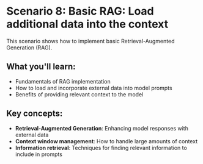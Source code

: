# Scenario 8: Basic RAG: Load additional data into the context

This scenario shows how to implement basic Retrieval-Augmented Generation (RAG).

## What you'll learn:
- Fundamentals of RAG implementation
- How to load and incorporate external data into model prompts
- Benefits of providing relevant context to the model

## Key concepts:
- **Retrieval-Augmented Generation**: Enhancing model responses with external data
- **Context window management**: How to handle large amounts of context
- **Information retrieval**: Techniques for finding relevant information to include in prompts 